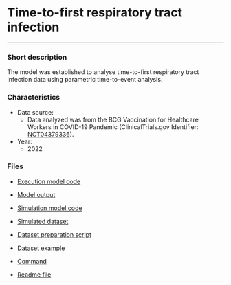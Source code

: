 # Time-to-first respiratory tract infection
-------------------------

### Short description

The model was established to analyse time-to-first respiratory tract infection data using parametric time-to-event analysis.

### Characteristics
- Data source:
  - Data analyzed was from the BCG Vaccination for Healthcare Workers in COVID-19 Pandemic (ClinicalTrials.gov Identifier: [NCT04379336](https://clinicaltrials.gov/ct2/show/NCT04379336)).
- Year:
  - 2022

### Files

- [Execution model code](./RTI_TTE/execution_mod)

- [Model output](./RTI_TTE/Output_lst)

- [Simulation model code](./RTI_TTE/Simulation_mod)

- [Simulated dataset](./RTI_TTE/Simulated_data_dat)

- [Dataset preparation script](./RTI_TTE/dataset_preparation_r)

- [Dataset example](./RTI_TTE/example_dataset_csv)

- [Command](./RTI_TTE/Command_txt)

- [Readme file](./RTI_TTE/readme_txt)

